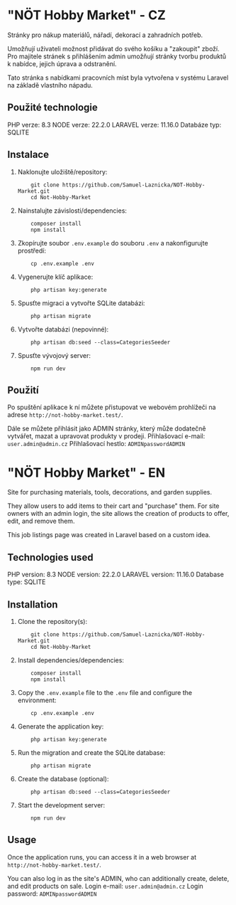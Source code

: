 # "NÖT Hobby Market" - CZ
Stránky pro nákup materiálů, nářadí, dekorací a zahradních potřeb. 

Umožňují uživateli možnost přidávat do svého košíku a "zakoupit" zboží. Pro majitele stránek s přihlášením admin umožňují stránky tvorbu produktů k nabídce, jejich úprava a odstranění.

Tato stránka s nabídkami pracovních míst byla vytvořena v systému Laravel na základě vlastního nápadu.

## Použité technologie

PHP verze: 8.3
NODE verze: 22.2.0
LARAVEL verze: 11.16.0
Databáze typ: SQLITE

## Instalace

1. Naklonujte uložiště/repository:
    ```
        git clone https://github.com/Samuel-Laznicka/NOT-Hobby-Market.git
        cd Not-Hobby-Market
    ```

2. Nainstalujte závislosti/dependencies:
    ```
        composer install
        npm install
    ```

3. Zkopírujte soubor `.env.example` do souboru `.env` a nakonfigurujte prostředí:
    ```
        cp .env.example .env
    ```

4. Vygenerujte klíč aplikace:
    ```
        php artisan key:generate
    ```

5. Spusťte migraci a vytvořte SQLite databázi:
    ```
        php artisan migrate
    ```

6. Vytvořte databázi (nepovinné):
    ```
        php artisan db:seed --class=CategoriesSeeder
    ```

7. Spusťte vývojový server:
    ```
        npm run dev
    ```

## Použití

Po spuštění aplikace k ní můžete přistupovat ve webovém prohlížeči na adrese `http://not-hobby-market.test/`.

Dále se můžete přihlásit jako ADMIN stránky, který může dodatečně vytvářet, mazat a upravovat produkty v prodeji.
Přihlašovací e-mail: `user.admin@admin.cz`
Přihlašovací hestlo: `ADMINpasswordADMIN`



# "NÖT Hobby Market" - EN
Site for purchasing materials, tools, decorations, and garden supplies. 

They allow users to add items to their cart and "purchase" them. For site owners with an admin login, the site allows the creation of products to offer, edit, and remove them.

This job listings page was created in Laravel based on a custom idea.

## Technologies used

PHP version: 8.3
NODE version: 22.2.0
LARAVEL version: 11.16.0
Database type: SQLITE

## Installation

1. Clone the repository(s):
    ```
        git clone https://github.com/Samuel-Laznicka/NOT-Hobby-Market.git
        cd Not-Hobby-Market
    ```

2. Install dependencies/dependencies:
    ```
        composer install
        npm install
    ```

3. Copy the `.env.example` file to the `.env` file and configure the environment:
    ```
        cp .env.example .env
    ```

4. Generate the application key:
    ```
        php artisan key:generate
    ```

5. Run the migration and create the SQLite database:
    ```
        php artisan migrate
    ```

6. Create the database (optional):
    ```
        php artisan db:seed --class=CategoriesSeeder
    ```

7. Start the development server:
    ```
        npm run dev
    ```

## Usage

Once the application runs, you can access it in a web browser at `http://not-hobby-market.test/`.

You can also log in as the site's ADMIN, who can additionally create, delete, and edit products on sale.
Login e-mail: `user.admin@admin.cz`
Login password: `ADMINpasswordADMIN`
